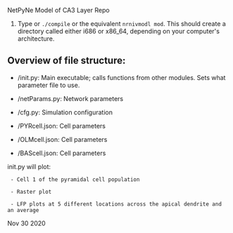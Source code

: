 NetPyNe Model of CA3 Layer Repo

1. Type or `./compile` or the equivalent `nrnivmodl mod`. This should create a directory called either i686 or x86_64, depending on your computer's architecture. 

## Overview of file structure:

* /init.py: Main executable; calls functions from other modules. Sets what parameter file to use.

* /netParams.py: Network parameters

* /cfg.py: Simulation configuration

* /PYRcell.json: Cell parameters
* /OLMcell.json: Cell parameters
* /BAScell.json: Cell parameters


init.py will plot:

	 - Cell 1 of the pyramidal cell population

	 - Raster plot 

	 - LFP plots at 5 different locations across the apical dendrite and an average


Nov 30 2020


